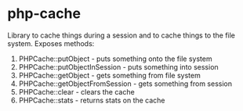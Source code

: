 # php-cache
Library to cache things during a session and to cache things to the file system.  Exposes methods:

1. PHPCache::putObject - puts something onto the file system
1. PHPCache::putObjectInSession - puts something into session
1. PHPCache::getObject - gets something from file system
1. PHPCache::getObjectFromSession - gets something from session
1. PHPCache::clear - clears the cache
1. PHPCache::stats - returns stats on the cache
